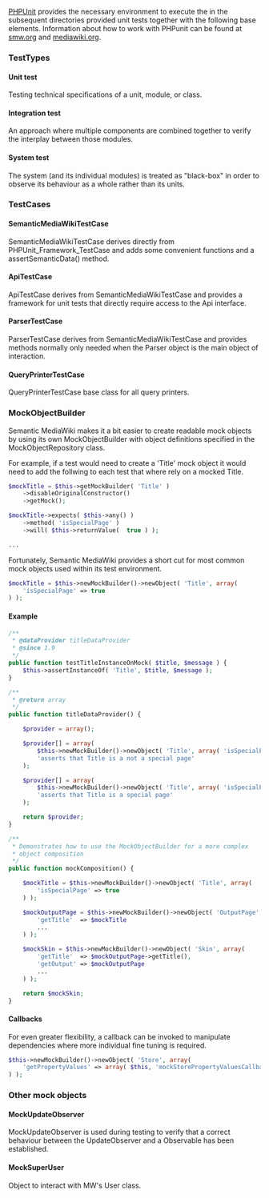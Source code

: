 [PHPUnit][phpunit] provides the necessary environment to execute the in the subsequent directories provided unit tests together with the following base elements. Information about how to work with PHPunit can be found at [smw.org][smw] and [mediawiki.org][mw].

### TestTypes

#### Unit test
Testing technical specifications of a unit, module, or class.

#### Integration test
An approach where multiple components are combined together to verify the interplay between those modules.

#### System test
The system (and its individual modules) is treated as "black-box" in order to observe its behaviour as a whole rather than its units.

### TestCases
#### SemanticMediaWikiTestCase
SemanticMediaWikiTestCase derives directly from PHPUnit_Framework_TestCase and adds some convenient functions and a assertSemanticData() method.

#### ApiTestCase
ApiTestCase derives from SemanticMediaWikiTestCase and provides a framework for unit tests that directly require access to the Api interface.

#### ParserTestCase
ParserTestCase derives from SemanticMediaWikiTestCase and provides methods normally only needed when the Parser object is the main object of interaction.

#### QueryPrinterTestCase
QueryPrinterTestCase base class for all query printers.

### MockObjectBuilder
Semantic MediaWiki makes it a bit easier to create readable mock objects by using its own MockObjectBuilder with object definitions specified in the MockObjectRepository class.

For example, if a test would need to create a 'Title' mock object it would need to add the follwing to each test that where rely on a mocked Title.

```php
$mockTitle = $this->getMockBuilder( 'Title' )
	->disableOriginalConstructor()
	->getMock();

$mockTitle->expects( $this->any() )
	->method( 'isSpecialPage' )
	->will( $this->returnValue(  true ) );

...
```

Fortunately, Semantic MediaWiki provides a short cut for most common mock objects used within its test environment.

```php
$mockTitle = $this->newMockBuilder()->newObject( 'Title', array(
	'isSpecialPage' => true
) );
```

#### Example
```php
/**
 * @dataProvider titleDataProvider
 * @since 1.9
 */
public function testTitleInstanceOnMock( $title, $message ) {
	$this->assertInstanceOf( 'Title', $title, $message );
}

/**
 * @return array
 */
public function titleDataProvider() {

	$provider = array();

	$provider[] = array(
		$this->newMockBuilder()->newObject( 'Title', array( 'isSpecialPage' => false ) ),
		'asserts that Title is a not a special page'
	);

	$provider[] = array(
		$this->newMockBuilder()->newObject( 'Title', array( 'isSpecialPage' => true ) ),
		'asserts that Title is a special page'
	);

	return $provider;
}
```

```php
/**
 * Demonstrates how to use the MockObjectBuilder for a more complex
 * object composition
 */
public function mockComposition() {

	$mockTitle = $this->newMockBuilder()->newObject( 'Title', array(
		'isSpecialPage' => true
	) );

	$mockOutputPage = $this->newMockBuilder()->newObject( 'OutputPage', array(
		'getTitle'  => $mockTitle
		...
	) );

	$mockSkin = $this->newMockBuilder()->newObject( 'Skin', array(
		'getTitle'  => $mockOutputPage->getTitle(),
		'getOutput' => $mockOutputPage
		...
	) );

	return $mockSkin;
}
```
#### Callbacks
For even greater flexibility, a callback can be invoked to manipulate dependencies where more individual fine tuning is required.

```php
$this->newMockBuilder()->newObject( 'Store', array(
	'getPropertyValues' => array( $this, 'mockStorePropertyValuesCallback' ),
) );
```

### Other mock objects
#### MockUpdateObserver
MockUpdateObserver is used during testing to verify that a correct behaviour between the UpdateObserver and a Observable has been established.

#### MockSuperUser
Object to interact with MW's User class.

[phpunit]: http://phpunit.de/manual/3.7/en/index.html
[smw]: https://www.semantic-mediawiki.org/wiki/PHPUnit_tests
[mw]: https://www.mediawiki.org/wiki/Manual:PHP_unit_testing